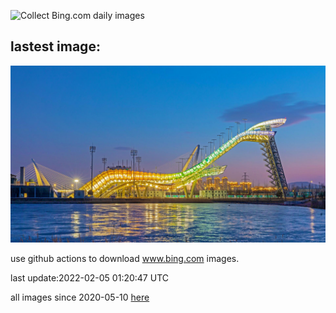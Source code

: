 ![Collect Bing.com daily images](https://github.com/counter2015/bing-daily-images/workflows/Collect%20Bing.com%20daily%20images/badge.svg)
## lastest image:
![](images/BigAir.jpg)

use github actions to download www.bing.com images.

last update:2022-02-05 01:20:47 UTC

all images since 2020-05-10 [here](https://github.com/counter2015/bing-daily-images/tree/master/images) 
